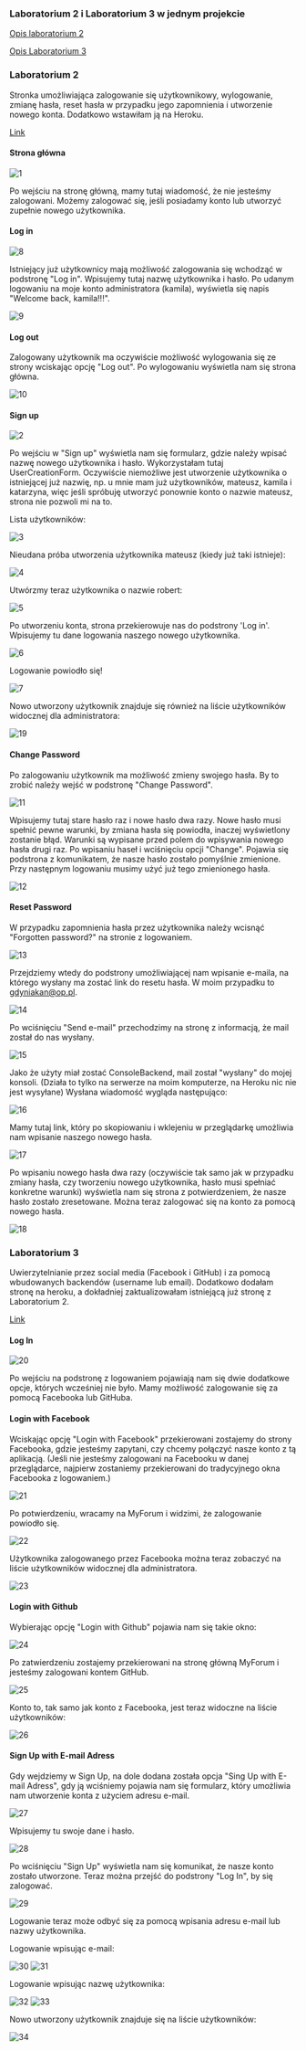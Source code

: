 ### Laboratorium 2 i Laboratorium 3 w jednym projekcie

[Opis laboratorium 2](https://github.com/kamilanagorska/aplikacje-internetowe-nagorska-185ic/tree/main/Laboratorium2i3#laboratorium-2)

[Opis Laboratorium 3](https://github.com/kamilanagorska/aplikacje-internetowe-nagorska-185ic/tree/main/Laboratorium2i3#laboratorium-3)

### Laboratorium 2
Stronka umożliwiająca zalogowanie się użytkownikowy, wylogowanie, zmianę hasła, reset hasła w przypadku jego zapomnienia i utworzenie nowego konta. Dodatkowo wstawiłam ją na Heroku.

[Link](https://myforum-nagorska.herokuapp.com/)

#### Strona główna
![1](https://github.com/kamilanagorska/aplikacje-internetowe-nagorska-185ic/blob/main/Laboratorium2i3/screenshots/1.png?raw=true)

Po wejściu na stronę główną, mamy tutaj wiadomość, że nie jesteśmy zalogowani. Możemy zalogować się, jeśli posiadamy konto lub utworzyć zupełnie nowego użytkownika. 

#### Log in
![8](https://github.com/kamilanagorska/aplikacje-internetowe-nagorska-185ic/blob/main/Laboratorium2i3/screenshots/8.png?raw=true)

Istniejący już użytkownicy mają możliwość zalogowania się wchodząć w podstronę "Log in". Wpisujemy tutaj nazwę użytkownika i hasło. Po udanym logowaniu na moje konto administratora (kamila), wyświetla się napis "Welcome back, kamila!!!". 

![9](https://github.com/kamilanagorska/aplikacje-internetowe-nagorska-185ic/blob/main/Laboratorium2i3/screenshots/9.png?raw=true)

#### Log out
Zalogowany użytkownik ma oczywiście możliwość wylogowania się ze strony wciskając opcję "Log out". Po wylogowaniu wyświetla nam się strona główna.

![10](https://github.com/kamilanagorska/aplikacje-internetowe-nagorska-185ic/blob/main/Laboratorium2i3/screenshots/10.png?raw=true)

#### Sign up 
![2](https://github.com/kamilanagorska/aplikacje-internetowe-nagorska-185ic/blob/main/Laboratorium2i3/screenshots/2.png?raw=true)

Po wejściu w "Sign up" wyświetla nam się formularz, gdzie należy wpisać nazwę nowego użytkownika i hasło. Wykorzystałam tutaj UserCreationForm. Oczywiście niemożliwe jest utworzenie użytkownika o istniejącej już nazwię, np. u mnie mam już użytkowników, mateusz, kamila i katarzyna, więc jeśli spróbuję utworzyć ponownie konto o nazwie mateusz, strona nie pozwoli mi na to. 

Lista użytkowników:

![3](https://github.com/kamilanagorska/aplikacje-internetowe-nagorska-185ic/blob/main/Laboratorium2i3/screenshots/3.png?raw=true)

Nieudana próba utworzenia użytkownika mateusz (kiedy już taki istnieje):

![4](https://github.com/kamilanagorska/aplikacje-internetowe-nagorska-185ic/blob/main/Laboratorium2i3/screenshots/4.png?raw=true)

Utwórzmy teraz użytkownika o nazwie robert:

![5](https://github.com/kamilanagorska/aplikacje-internetowe-nagorska-185ic/blob/main/Laboratorium2i3/screenshots/5.png?raw=true)

Po utworzeniu konta, strona przekierowuje nas do podstrony 'Log in'. Wpisujemy tu dane logowania naszego nowego użytkownika.

![6](https://github.com/kamilanagorska/aplikacje-internetowe-nagorska-185ic/blob/main/Laboratorium2i3/screenshots/6.png?raw=true)

Logowanie powiodło się!

![7](https://github.com/kamilanagorska/aplikacje-internetowe-nagorska-185ic/blob/main/Laboratorium2i3/screenshots/7.png?raw=true)

Nowo utworzony użytkownik znajduje się również na liście użytkowników widocznej dla administratora:

![19](https://github.com/kamilanagorska/aplikacje-internetowe-nagorska-185ic/blob/main/Laboratorium2i3/screenshots/19.png?raw=true)

#### Change Password
Po zalogowaniu użytkownik ma możliwość zmieny swojego hasła. By to zrobić należy wejść w podstronę "Change Password". 

![11](https://github.com/kamilanagorska/aplikacje-internetowe-nagorska-185ic/blob/main/Laboratorium2i3/screenshots/11.png?raw=true)

Wpisujemy tutaj stare hasło raz i nowe hasło dwa razy. Nowe hasło musi spełnić pewne warunki, by zmiana hasła się powiodła, inaczej wyświetlony zostanie błąd. Warunki są wypisane przed polem do wpisywania nowego hasła drugi raz. Po wpisaniu haseł i wciśnięciu opcji "Change". Pojawia się podstrona z komunikatem, że nasze hasło zostało pomyślnie zmienione. Przy następnym logowaniu musimy użyć już tego zmienionego hasła.

![12](https://github.com/kamilanagorska/aplikacje-internetowe-nagorska-185ic/blob/main/Laboratorium2i3/screenshots/12.png?raw=true)

#### Reset Password
W przypadku zapomnienia hasła przez użytkownika należy wcisnąć "Forgotten password?" na stronie z logowaniem. 

![13](https://github.com/kamilanagorska/aplikacje-internetowe-nagorska-185ic/blob/main/Laboratorium2i3/screenshots/13.png?raw=true)

Przejdziemy wtedy do podstrony umożliwiającej nam wpisanie e-maila, na którego wysłany ma zostać link do resetu hasła. W moim przypadku to gdyniakan@op.pl. 

![14](https://github.com/kamilanagorska/aplikacje-internetowe-nagorska-185ic/blob/main/Laboratorium2i3/screenshots/14.png?raw=true)

Po wciśnięciu "Send e-mail" przechodzimy na stronę z informacją, że mail został do nas wysłany. 

![15](https://github.com/kamilanagorska/aplikacje-internetowe-nagorska-185ic/blob/main/Laboratorium2i3/screenshots/15.png?raw=true)

Jako że użyty miał zostać ConsoleBackend, mail został "wysłany" do mojej konsoli. (Działa to tylko na serwerze na moim komputerze, na Heroku nic nie jest wysyłane) Wysłana wiadomość wygląda następująco:

![16](https://github.com/kamilanagorska/aplikacje-internetowe-nagorska-185ic/blob/main/Laboratorium2i3/screenshots/16.png?raw=true)

Mamy tutaj link, który po skopiowaniu i wklejeniu w przeglądarkę umożliwia nam wpisanie naszego nowego hasła.

![17](https://github.com/kamilanagorska/aplikacje-internetowe-nagorska-185ic/blob/main/Laboratorium2i3/screenshots/17.png?raw=true)

Po wpisaniu nowego hasła dwa razy (oczywiście tak samo jak w przypadku zmiany hasła, czy tworzeniu nowego użytkownika, hasło musi spełniać konkretne warunki) wyświetla nam się strona z potwierdzeniem, że nasze hasło zostało zresetowane. Można teraz zalogować się na konto za pomocą nowego hasła.

![18](https://github.com/kamilanagorska/aplikacje-internetowe-nagorska-185ic/blob/main/Laboratorium2i3/screenshots/18.png?raw=true)


### Laboratorium 3
Uwierzytelnianie przez social media (Facebook i GitHub) i za pomocą wbudowanych backendów (username lub email). Dodatkowo dodałam stronę na heroku, a dokładniej zaktualizowałam istniejącą już stronę z Laboratorium 2. 

[Link](https://myforum-nagorska.herokuapp.com/)

#### Log In
![20](https://github.com/kamilanagorska/aplikacje-internetowe-nagorska-185ic/blob/main/Laboratorium2i3/screenshots/20.png?raw=true)

Po wejściu na podstronę z logowaniem pojawiają nam się dwie dodatkowe opcje, których wcześniej nie było. Mamy możliwość zalogowanie się za pomocą Facebooka lub GitHuba.

#### Login with Facebook
Wciskając opcję "Login with Facebook" przekierowani zostajemy do strony Facebooka, gdzie jesteśmy zapytani, czy chcemy połączyć nasze konto z tą aplikacją. (Jeśli nie jesteśmy zalogowani na Facebooku w danej przeglądarce, najpierw zostaniemy przekierowani do tradycyjnego okna Facebooka z logowaniem.)

![21](https://github.com/kamilanagorska/aplikacje-internetowe-nagorska-185ic/blob/main/Laboratorium2i3/screenshots/21.png?raw=true)

Po potwierdzeniu, wracamy na MyForum i widzimi, że zalogowanie powiodło się.

![22](https://github.com/kamilanagorska/aplikacje-internetowe-nagorska-185ic/blob/main/Laboratorium2i3/screenshots/22.png?raw=true)

Użytkownika zalogowanego przez Facebooka można teraz zobaczyć na liście użytkowników widocznej dla administratora.

![23](https://github.com/kamilanagorska/aplikacje-internetowe-nagorska-185ic/blob/main/Laboratorium2i3/screenshots/23.png?raw=true)

#### Login with Github
Wybierając opcję "Login with Github" pojawia nam się takie okno:

![24](https://github.com/kamilanagorska/aplikacje-internetowe-nagorska-185ic/blob/main/Laboratorium2i3/screenshots/24.png?raw=true)

Po zatwierdzeniu zostajemy przekierowani na stronę główną MyForum i jesteśmy zalogowani kontem GitHub. 

![25](https://github.com/kamilanagorska/aplikacje-internetowe-nagorska-185ic/blob/main/Laboratorium2i3/screenshots/25.png?raw=true)

Konto to, tak samo jak konto z Facebooka, jest teraz widoczne na liście użytkowników:

![26](https://github.com/kamilanagorska/aplikacje-internetowe-nagorska-185ic/blob/main/Laboratorium2i3/screenshots/26.png?raw=true)

#### Sign Up with E-mail Adress
Gdy wejdziemy w Sign Up, na dole dodana została opcja "Sing Up with E-mail Adress", gdy ją wciśniemy pojawia nam się formularz, który umożliwia nam utworzenie konta z użyciem adresu e-mail.

![27](https://github.com/kamilanagorska/aplikacje-internetowe-nagorska-185ic/blob/main/Laboratorium2i3/screenshots/27.png?raw=true)

Wpisujemy tu swoje dane i hasło.

![28](https://github.com/kamilanagorska/aplikacje-internetowe-nagorska-185ic/blob/main/Laboratorium2i3/screenshots/28.png?raw=true)

Po wciśnięciu "Sign Up" wyświetla nam się komunikat, że nasze konto zostało utworzone. Teraz można przejść do podstrony "Log In", by się zalogować. 

![29](https://github.com/kamilanagorska/aplikacje-internetowe-nagorska-185ic/blob/main/Laboratorium2i3/screenshots/29.png?raw=true)

Logowanie teraz może odbyć się za pomocą wpisania adresu e-mail lub nazwy użytkownika.

Logowanie wpisując e-mail:

![30](https://github.com/kamilanagorska/aplikacje-internetowe-nagorska-185ic/blob/main/Laboratorium2i3/screenshots/30.png?raw=true)
![31](https://github.com/kamilanagorska/aplikacje-internetowe-nagorska-185ic/blob/main/Laboratorium2i3/screenshots/31.png?raw=true)

Logowanie wpisując nazwę użytkownika:

![32](https://github.com/kamilanagorska/aplikacje-internetowe-nagorska-185ic/blob/main/Laboratorium2i3/screenshots/32.png?raw=true)
![33](https://github.com/kamilanagorska/aplikacje-internetowe-nagorska-185ic/blob/main/Laboratorium2i3/screenshots/33.png?raw=true)

Nowo utworzony użytkownik znajduje się na liście użytkowników:

![34](https://github.com/kamilanagorska/aplikacje-internetowe-nagorska-185ic/blob/main/Laboratorium2i3/screenshots/34.png?raw=true)









